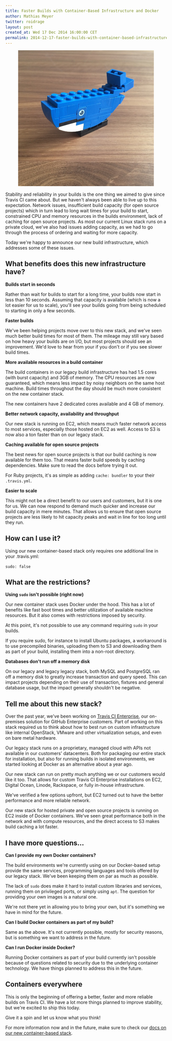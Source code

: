```yaml
---
title: Faster Builds with Container-Based Infrastructure and Docker
author: Mathias Meyer
twitter: roidrage
layout: post
created_at: Wed 17 Dec 2014 16:00:00 CET
permalink: 2014-12-17-faster-builds-with-container-based-infrastructure
---
```

<figure class="right small">
  <img src="/images/docker-lego-whale.jpg">
</figure>

Stability and reliability in your builds is the one thing we aimed to give since
Travis CI came about. But we haven't always been able to live up to this
expectation. Network issues, insufficient build capacity (for open source
projects) which in turn lead to long wait times for your build to start,
constrained CPU and memory resources in the builds environment, lack of caching
for open source projects. As most our current Linux stack runs on a private
cloud, we've also had issues adding capacity, as we had to go through the
process of ordering and waiting for more capacity.

Today we're happy to announce our new build infrastructure, which addresses some
of these issues.

## What benefits does this new infrastructure have?

**Builds start in seconds**

Rather than wait for builds to start for a long time, your builds now start in
less than 10 seconds. Assuming that capacity is available (which is now a lot
easier for us to scale), you'll see your builds going from being scheduled to
starting in only a few seconds.

**Faster builds**

We've been helping projects move over to this new stack, and we've seen much
better build times for most of them. The mileage may still vary based on how
heavy your builds are on I/O, but most projects should see an improvement. We'd
love to hear from your if you don't or if you see slower build times.

**More available resources in a build container**

The build containers in our legacy build infrastructure has had 1.5 cores (with
burst capacity) and 3GB of memory. The CPU resources are now guaranteed, which
means less impact by noisy neighbors on the same host machine. Build times
throughout the day should be much more consistent on the new container stack.

The new containers have 2 dedicated cores available and 4 GB of memory.

**Better network capacity, availability and throughput**

Our new stack is running on EC2, which means much faster network access to most
services, especially those hosted on EC2 as well. Access to S3 is now also a ton
faster than on our legacy stack.


**Caching available for open source projects**

The best news for open source projects is that our build caching is now
available for them too. That means faster build speeds by caching dependencies.
Make sure to read the docs before trying it out.

For Ruby projects, it's as simple as adding `cache: bundler` to your their
`.travis.yml`.

**Easier to scale**

This might not be a direct benefit to our users and customers, but it is one for
us. We can now respond to demand much quicker and increase our build capacity in
mere minutes. That allows us to ensure that open source projects are less likely
to hit capacity peaks and wait in line for too long until they run.

## How can I use it?

Using our new container-based stack only requires one additional line in your
.travis.yml:

``` sudo: false ```

## What are the restrictions?

**Using `sudo` isn't possible (right now)**

Our new container stack uses Docker under the hood. This has a lot of benefits
like fast boot times and better utilization of available machine resources. But
it also comes with restrictions imposed by security.

At this point, it's not possible to use any command requiring `sudo` in your
builds.

If you require sudo, for instance to install Ubuntu packages, a workaround is to
use precompiled binaries, uploading them to S3 and downloading them as part of
your build, installing them into a non-root directory.

**Databases don't run off a memory disk**

On our legacy and legacy legacy stack, both MySQL and PostgreSQL ran off a
memory disk to greatly increase transaction and query speed. This can impact
projects depending on their use of transaction, fixtures and general database
usage, but the impact generally shouldn't be negative.

## Tell me about this new stack?

Over the past year, we've been working on [Travis CI
Enterprise](https://enterprise.travis-ci.com), our on-premises solution for
GitHub Enterprise customers. Part of working on this stack required us to think
about how to best run on custom infrastructure like internal OpenStack, VMware
and other virtualization setups, and even on bare metal hardware.

Our legacy stack runs on a proprietary, managed cloud with APIs not available in
our customers' datacenters. Both for packaging our entire stack for
installation, but also for running builds in isolated environments, we started
looking at Docker as an alternative about a year ago.

Our new stack can run on pretty much anything we or our customers would like it
too. That allows for custom Travis CI Enterprise installations on EC2, Digital
Ocean, Linode, Rackspace, or fully in-house infrastructure.

We've verified a few options upfront, but EC2 turned out to have the better
performance and more reliable network.

Our new stack for hosted private and open source projects is running on EC2
inside of Docker containers. We've seen great performance both in the network
and with compute resources, and the direct access to S3 makes build caching a
lot faster.

## I have more questions...

**Can I provide my own Docker containers?**

The build environments we're currently using on our Docker-based setup provide
the same services, programming languages and tools offered by our legacy stack.
We've been keeping them on par as much as possible.

The lack of `sudo` does make it hard to install custom libraries and services,
running them on privileged ports, or simply using `apt`. The question for
providing your own images is a natural one.

We're not there yet in allowing you to bring your own, but it's something we
have in mind for the future.

**Can I build Docker containers as part of my build?**

Same as the above. It's not currently possible, mostly for security reasons, but
is something we want to address in the future.

**Can I run Docker inside Docker?**

Running Docker containers as part of your build currently isn't possible because
of questions related to security due to the underlying container technology. We
have things planned to address this in the future.

## Containers everywhere

This is only the beginning of offering a better, faster and more reliable builds
on Travis CI. We have a lot more things planned to improve stability, but we're
excited to ship this today.

Give it a spin and let us know what you think!

For more information now and in the future, make sure to check our [docs on our
new container-based
stack](http://docs.travis-ci.com/user/workers/container-based-infrastructure/).
